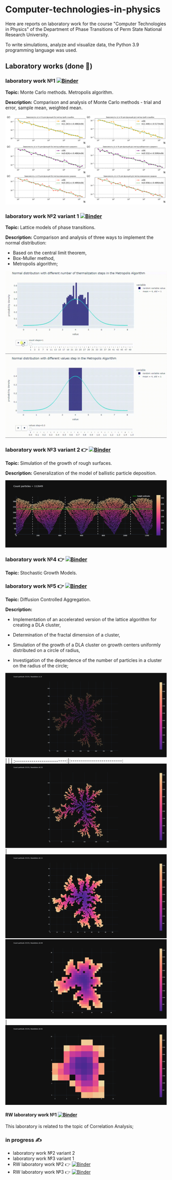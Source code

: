 # Computer-technologies-in-physics

Here are reports on laboratory work for the course "Computer Technologies in Physics" of the Department of Phase Transitions of Perm State National Research University.

To write simulations, analyze and visualize data, the Python 3.9 programming language was used.


## Laboratory works (done :blue_book:)

### laboratory work №1 [![Binder](https://mybinder.org/badge_logo.svg)](https://mybinder.org/v2/gh/AlexeyMakurin/Computer-technologies-in-physics/main?labpath=laboratory_work_1.ipynb) 

**Topic:** Monte Carlo methods. Metropolis algorithm.

**Description:** Comparison and analysis of Monte Carlo methods - trial and error, sample mean, weighted mean.

![](images/lab1.png)




### laboratory work №2 variant 1  [![Binder](https://mybinder.org/badge_logo.svg)](https://mybinder.org/v2/gh/AlexeyMakurin/Computer-technologies-in-physics/main?labpath=laboratory_work_2_variant1.ipynb)

**Topic:** Lattice models of phase transitions.

**Description:** Comparison and analysis of three ways to implement the normal distribution:
- Based on the central limit theorem,
- Box-Muller method,
- Metropolis algorithm;

![](images/lab2_1.gif) 
![](images/lab2_2.gif)


### laboratory work №3 variant 2 :point_right: [![Binder](https://mybinder.org/badge_logo.svg)](https://mybinder.org/v2/gh/AlexeyMakurin/Computer-technologies-in-physics/main?labpath=laboratory_work_3_variant2.ipynb)

**Topic:** Simulation of the growth of rough surfaces.

**Description:** Generalization of the model of ballistic particle deposition.

![](images/lab3.png) 




### laboratory work №4 :point_right: [![Binder](https://mybinder.org/badge_logo.svg)](https://mybinder.org/v2/gh/AlexeyMakurin/Computer-technologies-in-physics/main?labpath=laboratory_work_4.ipynb)

**Topic:** Stochastic Growth Models.

### laboratory work №5 :point_right: [![Binder](https://mybinder.org/badge_logo.svg)](https://mybinder.org/v2/gh/AlexeyMakurin/Computer-technologies-in-physics/main?labpath=laboratory_work_5.ipynb)

**Topic:** Diffusion Controlled Aggregation.

**Description:**  
- Implementation of an accelerated version of the lattice algorithm for creating a DLA cluster,

- Determination of the fractal dimension of a cluster,

- Simulation of the growth of a DLA cluster on growth centers uniformly distributed on a circle of radius,

- Investigation of the dependence of the number of particles in a cluster on the radius of the circle;

![](images/res1.png) 
|                          |                          |
:-------------------------:|:-------------------------:
![](images/res033.png)     |  ![](images/res011.png) 
![](images/res004.png)     |  ![](images/res001.png) 

#### RW laboratory work №1 [![Binder](https://mybinder.org/badge_logo.svg)](https://mybinder.org/v2/gh/AlexeyMakurin/Computer-technologies-in-physics/main?labpath=RW_laboratory_work_1.ipynb) 

This laboratory is related to the topic of Correlation Analysis;


### in progress :writing_hand:
- laboratory work №2 variant 2
- laboratory work №3 variant 1
- RW laboratory work №2 :point_right: [![Binder](https://mybinder.org/badge_logo.svg)](https://mybinder.org/v2/gh/AlexeyMakurin/Computer-technologies-in-physics/main?labpath=RW_laboratory_work_2.ipynb)
- RW laboratory work №3 :point_right: [![Binder](https://mybinder.org/badge_logo.svg)](https://mybinder.org/v2/gh/AlexeyMakurin/Computer-technologies-in-physics/main?labpath=RW_laboratory_work_3.ipynb)
